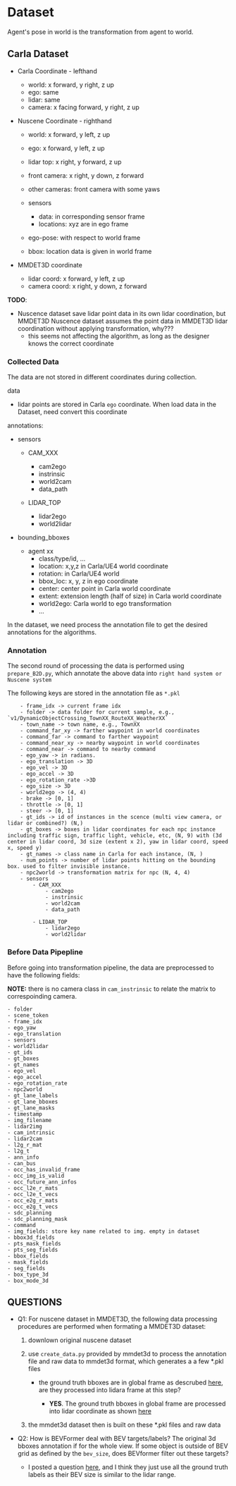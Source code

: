 # Dataset
Agent's pose in world is the transformation from agent to world.

## Carla Dataset
- Carla Coordinate - lefthand
    - world: x forward, y right, z up
    - ego: same
    - lidar: same
    - camera: x facing forward, y right, z up
- Nuscene Coordinate - righthand
    - world: x forward, y left, z up
    - ego: x forward, y left, z up
    - lidar top: x right, y forward, z up
    - front camera: x right, y down, z forward
    - other cameras: front camera with some yaws
    - sensors 
        - data: in corresponding sensor frame
        - locations: xyz are in ego frame

    - ego-pose: with respect to world frame
    - bbox: location data is given in world frame

- MMDET3D coordinate
    - lidar coord: x forward, y left, z up
    - camera coord: x right, y down, z forward

**TODO**:
- Nuscence dataset save lidar point data in its own lidar coordination, but MMDET3D Nuscence dataset assumes the point data in MMDET3D lidar coordination without applying transformation, why??? 
    - this seems not affecting the algorithm, as long as the designer knows the correct coordinate

### Collected Data

The data are not stored in different coordinates during collection.

data
- lidar points are stored in Carla `ego` coordinate. When load data in the Dataset, need convert this coordinate

annotations:
- sensors
    - CAM_XXX
        - cam2ego
        - instrinsic
        - world2cam
        - data_path

    - LIDAR_TOP
        - lidar2ego
        - world2lidar

- bounding_bboxes
    - agent xx
        - class/type/id, ...
        - location: x,y,z in Carla/UE4 world coordinate
        - rotation: in Carla/UE4 world
        - bbox_loc: x, y, z in ego coordinate
        - center: center point in Carla world coordinate
        - extent: extension length (half of size) in Carla world coordinate
        - world2ego: Carla world to ego transformation
        - ...

In the dataset, we need process the annotation file to get the desired annotations for the algorithms.

### Annotation 
The second round of processing the data is performed using `prepare_B2D.py`, which annotate the above data into `right hand system or Nuscene system`


The following keys are stored in the annotation file as `*.pkl`
```
    - frame_idx -> current frame idx
    - folder -> data folder for current sample, e.g., `v1/DynamicObjectCrossing_TownXX_RouteXX_WeatherXX`
    - town_name -> town name, e.g., TownXX
    - command_far_xy -> farther waypoint in world coordinates
    - command_far -> command to farther waypoint
    - command_near_xy -> nearby waypoint in world coordinates
    - command_near -> command to nearby command
    - ego_yaw -> in radians. 
    - ego_translation -> 3D
    - ego_vel -> 3D
    - ego_accel -> 3D
    - ego_rotation_rate ->3D
    - ego_size -> 3D
    - world2ego -> (4, 4)
    - brake -> [0, 1]
    - throttle -> [0, 1]
    - steer -> [0, 1]
    - gt_ids -> id of instances in the scence (multi view camera, or lidar or combined?) (N,)
    - gt_boxes -> boxes in lidar coordinates for each npc instance including traffic sign, traffic light, vehicle, etc, (N, 9) with (3d center in lidar coord, 3d size (extent x 2), yaw in lidar coord, speed x, speed y)
    - gt_names -> class name in Carla for each instance, (N, )
    - num_points -> number of lidar points hitting on the bounding box. used to filter invisible instance.
    - npc2world -> transformation matrix for npc (N, 4, 4)
    - sensors
        - CAM_XXX
            - cam2ego
            - instrinsic
            - world2cam
            - data_path

        - LIDAR_TOP
            - lidar2ego
            - world2lidar
```



### Before Data Pipepline
Before going into transformation pipeline, the data are preprocessed to have the following fields:

**NOTE:** there is no camera class in `cam_instrinsic` to relate the matrix to correspoinding camera.

```
- folder
- scene_token 
- frame_idx
- ego_yaw 
- ego_translation
- sensors
- world2lidar
- gt_ids
- gt_boxes 
- gt_names
- ego_vel
- ego_accel
- ego_rotation_rate
- npc2world
- gt_lane_labels
- gt_lane_bboxes
- gt_lane_masks
- timestamp
- img_filename
- lidar2img
- cam_intrinsic
- lidar2cam
- l2g_r_mat
- l2g_t
- ann_info
- can_bus
- occ_has_invalid_frame
- occ_img_is_valid
- occ_future_ann_infos
- occ_l2e_r_mats
- occ_l2e_t_vecs
- occ_e2g_r_mats
- occ_e2g_t_vecs
- sdc_planning
- sdc_planning_mask
- command
- img_fields: store key name related to img. empty in dataset
- bbox3d_fields
- pts_mask_fields
- pts_seg_fields
- bbox_fields
- mask_fields
- seg_fields
- box_type_3d
- box_mode_3d
```



## QUESTIONS

- Q1: For nuscene dataset in MMDET3D, the following data processing procedures are performed when formating a MMDET3D dataset:
    1. downlown original nuscene dataset
    2. use `create_data.py` provided by mmdet3d to process the annotation file and raw data to mmdet3d format, which generates a a few *.pkl files
        - the ground truth bboxes are in global frame as descrubed [here](https://github.com/nutonomy/nuscenes-devkit/tree/master/python-sdk/nuscenes/eval/detection), are they processed into lidara frame at this step?
    
            - **YES**. The ground truth bboxes in global frame are processed into lidar coordinate as shown [here](https://github.com/open-mmlab/mmdetection3d/blob/fe25f7a51d36e3702f961e198894580d83c4387b/tools/dataset_converters/nuscenes_converter.py#L174) 

    3. the mmdet3d dataset then is built on these *.pkl files and raw data


- Q2: How is BEVFormer deal with BEV targets/labels? The original 3d bboxes annotation if for the whole view. If some object is outside of BEV grid as defined by the `bev_size`, does BEVformer filter out these targets?
    - I posted a question [here](https://github.com/fundamentalvision/BEVFormer/issues/275), and I think they just use all the ground truth labels as their BEV size is similar to the lidar range.